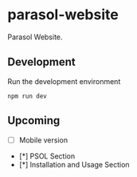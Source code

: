 # parasol-website
Parasol Website.

## Development
Run the development environment

`npm run dev`


## Upcoming

- [ ] Mobile version
- [*] PSOL Section
- [*] Installation and Usage Section
